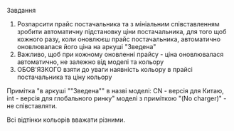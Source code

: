 Завдання
1. Розпарсити прайс постачальника та з мініальним співставленням зробити автоматичну підстановку ціни постачальника, 
для того щоб кожного разу, коли оновлюєш прайс постачальника, автоматично оновлювалася його ціна на аркуші "Зведена"
2. Важливо, щоб при кожному оновленні прайсу - ціна оновлювалася автоматично, не залежно від моделі та кольору
3. ОБОВ'ЯЗКОГО взяти до уваги наявність кольору в прайсі постачальника та ціну кольору

Примітка
"в аркуші ""Зведена"" в назві моделі:
 CN - версія для Китаю,  int - версія для глобального ринку"
моделі з приміткою "(No charger)"  - не співставляти.

Всі відтінки кольорів вважати різними.

